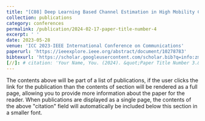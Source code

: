 ```yaml
---
title: "[C08] Deep Learning Based Channel Estimation in High Mobility Communications Using Bi-RNN Networks"
collection: publications
category: conferences
permalink: /publication/2024-02-17-paper-title-number-4
excerpt: ' '
date: 2023-05-28
venue: 'ICC 2023-IEEE International Conference on Communications'
paperurl: 'https://ieeexplore.ieee.org/abstract/document/10278783'
bibtexurl: 'https://scholar.googleusercontent.com/scholar.bib?q=info:zmQA5CGZ8KAJ:scholar.google.com/&output=citation&scisdr=CgL1daADENKYq2gGHYc:AAZF9b8AAAAAaKsABYd6W6zzEZAvCW_WSke2khg&scisig=AAZF9b8AAAAAaKsABYT5jzohVTSFMWeMJh0g75A&scisf=4&ct=citation&cd=-1&hl=en&scfhb=1'
[//]: # citation: 'Your Name, You. (2024). &quot;Paper Title Number 3.&quot; <i>GitHub Journal of Bugs</i>. 1(3).'
---
```


The contents above will be part of a list of publications, if the user clicks the link for the publication than the contents of section will be rendered as a full page, allowing you to provide more information about the paper for the reader. When publications are displayed as a single page, the contents of the above "citation" field will automatically be included below this section in a smaller font.
